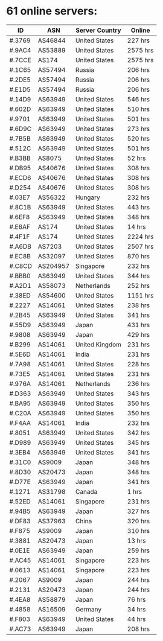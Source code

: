 # 61 online servers:

| ID | ASN | Server Country | Online |
| ------ | ------ | ------ | ------ |
| #.3769 | AS46844 | United States | 227 hrs |
| #.9AC4 | AS53889 | United States | 2575 hrs |
| #.7CCE | AS174 | United States | 2575 hrs |
| #.1C65 | AS57494 | Russia | 206 hrs |
| #.2DE5 | AS57494 | Russia | 206 hrs |
| #.E1D5 | AS57494 | Russia | 206 hrs |
| #.14D9 | AS63949 | United States | 546 hrs |
| #.602D | AS63949 | United States | 510 hrs |
| #.9701 | AS63949 | United States | 501 hrs |
| #.6D9C | AS63949 | United States | 273 hrs |
| #.7B5B | AS63949 | United States | 520 hrs |
| #.512C | AS63949 | United States | 501 hrs |
| #.B3BB | AS8075 | United States | 52 hrs |
| #.DB95 | AS40676 | United States | 308 hrs |
| #.ECD6 | AS40676 | United States | 308 hrs |
| #.D254 | AS40676 | United States | 308 hrs |
| #.03E7 | AS56322 | Hungary | 232 hrs |
| #.8C1B | AS63949 | United States | 443 hrs |
| #.6EF8 | AS63949 | United States | 348 hrs |
| #.E6AF | AS174 | United States | 14 hrs |
| #.4F1F | AS174 | United States | 2224 hrs |
| #.A6DB | AS7203 | United States | 2507 hrs |
| #.EC8B | AS32097 | United States | 870 hrs |
| #.C8CD | AS204957 | Singapore | 232 hrs |
| #.BBB0 | AS63949 | United States | 344 hrs |
| #.A2D1 | AS58073 | Netherlands | 252 hrs |
| #.38ED | AS54600 | United States | 1151 hrs |
| #.2227 | AS14061 | United States | 238 hrs |
| #.2B45 | AS63949 | United States | 341 hrs |
| #.55D9 | AS63949 | Japan | 431 hrs |
| #.9808 | AS63949 | Japan | 429 hrs |
| #.B299 | AS14061 | United Kingdom | 231 hrs |
| #.5E6D | AS14061 | India | 231 hrs |
| #.7A98 | AS14061 | United States | 228 hrs |
| #.73E5 | AS14061 | United States | 231 hrs |
| #.976A | AS14061 | Netherlands | 236 hrs |
| #.D363 | AS63949 | United States | 343 hrs |
| #.BA95 | AS63949 | United States | 350 hrs |
| #.C20A | AS63949 | United States | 350 hrs |
| #.F4AA | AS14061 | India | 232 hrs |
| #.8051 | AS63949 | United States | 342 hrs |
| #.D989 | AS63949 | United States | 345 hrs |
| #.3EB4 | AS63949 | United States | 341 hrs |
| #.31C0 | AS9009 | Japan | 348 hrs |
| #.8D30 | AS20473 | Japan | 348 hrs |
| #.D77E | AS63949 | Japan | 341 hrs |
| #.1271 | AS31798 | Canada | 1 hrs |
| #.52ED | AS14061 | Singapore | 231 hrs |
| #.94B5 | AS63949 | Japan | 327 hrs |
| #.DF83 | AS37963 | China | 320 hrs |
| #.F875 | AS9009 | Japan | 310 hrs |
| #.3881 | AS20473 | Japan | 13 hrs |
| #.0E1E | AS63949 | Japan | 259 hrs |
| #.AC45 | AS14061 | Singapore | 223 hrs |
| #.0613 | AS14061 | Singapore | 223 hrs |
| #.2067 | AS9009 | Japan | 244 hrs |
| #.2131 | AS20473 | Japan | 244 hrs |
| #.4EA8 | AS58879 | Japan | 76 hrs |
| #.4858 | AS16509 | Germany | 34 hrs |
| #.F803 | AS63949 | United States | 44 hrs |
| #.AC73 | AS63949 | Japan | 208 hrs |

